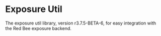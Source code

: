 # Exposure Util

The exposure util library, version r3.7.5-BETA-6, for easy integration with the Red Bee exposure backend.